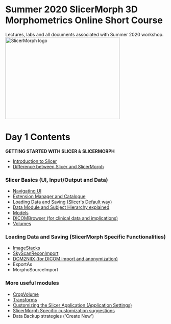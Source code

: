# Summer 2020 SlicerMorph 3D Morphometrics Online Short Course 
Lectures, labs and all documents associated with Summer 2020 workshop.
<img alt="SlicerMorph logo" width="358" height="256" src="https://github.com/SlicerMorph/SlicerMorph.github.io/blob/master/SlicerMorph_Logos/SlicerMorph_Final_Logos-V2.jpg">

# Day 1 Contents

**GETTING STARTED WITH SLICER & SLICERMORPH**

* [Introduction to Slicer](https://slicer.readthedocs.io/en/latest/user_guide/getting_started.html)
* [Difference between Slicer and SlicerMorph](https://docs.google.com/document/d/1VdsYQzhjEh9tT5WQQjb1GUdn5Hmnq8cK3yLzjYeVv5M/edit)

### Slicer Basics (UI, Input/Output and Data)
*	[Navigating UI](https://slicer.readthedocs.io/en/latest/user_guide/user_interface.html)
* [Extension Manager and Catalogue](https://slicer.readthedocs.io/en/latest/user_guide/getting_started.html#extensions)
* [Loading Data and Saving (Slicer's Default way)](https://slicer.readthedocs.io/en/latest/user_guide/data_loading_and_saving.html)
* [Data Module and Subject Hierarchy explained](https://slicer.readthedocs.io/en/latest/user_guide/modules/data.html)
*	[Models](https://www.slicer.org/wiki/Documentation/Nightly/Modules/Models') 
* [DICOMBrowser (for clinical data and implications)](https://discourse.slicer.org/t/new-dicom-browser-is-ready/8819)
* [Volumes](https://www.slicer.org/wiki/Documentation/Nightly/Modules/Volumes) 

### Loading Data and Saving (SlicerMorph Specific Functionalities)
* [ImageStacks](https://github.com/SlicerMorph/W_2020/tree/master/Lab02_Slicer_2_Data_Import#import-non-dicom-image-sequences-using-imagestacks-module)
* [SkyScanReconImport]('TBC')
*	[DCM2NIIX (for DICOM import and anonymization)](https://github.com/rordenlab/dcm2niix)
* ExportAs
*	MorphoSourceImport 

### More useful modules 
*	[CropVolume](https://www.slicer.org/wiki/Documentation/Nightly/Modules/CropVolume)
*	[Transforms](https://www.slicer.org/wiki/Documentation/Nightly/Modules/Transforms)
*	[Customizing the Slicer Application (Application Settings)](https://slicer.readthedocs.io/en/latest/user_guide/settings.html)
* [SlicerMorph Specific customization suggestions](https://seattlechildrens1.app.box.com/v/SliceMorphDownloads/file/572062269652)
* Data Backup strategies ('Create New')

